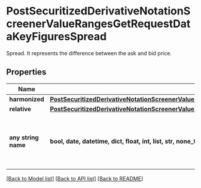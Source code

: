 # PostSecuritizedDerivativeNotationScreenerValueRangesGetRequestDataKeyFiguresSpread

Spread. It represents the difference between the ask and bid price.

## Properties
Name | Type | Description | Notes
------------ | ------------- | ------------- | -------------
**harmonized** | [**PostSecuritizedDerivativeNotationScreenerValueRangesGetRequestDataKeyFiguresSpreadHarmonized**](PostSecuritizedDerivativeNotationScreenerValueRangesGetRequestDataKeyFiguresSpreadHarmonized.md) |  | [optional] 
**relative** | [**PostSecuritizedDerivativeNotationScreenerValueRangesGetRequestDataKeyFiguresSpreadRelative**](PostSecuritizedDerivativeNotationScreenerValueRangesGetRequestDataKeyFiguresSpreadRelative.md) |  | [optional] 
**any string name** | **bool, date, datetime, dict, float, int, list, str, none_type** | any string name can be used but the value must be the correct type | [optional]

[[Back to Model list]](../README.md#documentation-for-models) [[Back to API list]](../README.md#documentation-for-api-endpoints) [[Back to README]](../README.md)


